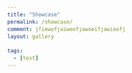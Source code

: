 ```yaml
---
title: "Showcase"
permalink: /showcase/
comment: jfiewofjaiweofjawoeifjawieofj
layout: gallery

tags:
  - [test]
---
```


<html lang="{{ site.locale | slice: 0,2 | default: "en" }}" class="no-js">
<head>
    <style>
        .gallery {
            display: flex;
            flex-wrap: wrap;
            justify-content: space-around;
        }

        .gallery-item {
            position: relative;
            margin: 10px;
            overflow: hidden;
            width: 300px;
            height: 200px;
        }

        .gallery-item img {
            width: 100%;
            height: 100%;
            object-fit: cover;
        }

        .gallery-item .hover-button {
            position: absolute;
            top: 50%;
            left: 50%;
            transform: translate(-50%, -50%);
            background-color: rgba(255,255,255, 0.9);
            color: #FF0000;
            padding: 10px 20px;
            border: none;
            cursor: pointer;
            opacity: 0;
            transition: opacity 0.3s ease-in-out;
            text-decoration: none;
        }

        .gallery-item .title {
            position: absolute;
            bottom: 0;
            left: 0;
            width: 100%;
            background-color: rgba(0, 0, 0, 0.5);
            color: #fff;
            padding: 5px 10px;
        }


        .gallery-item:hover .hover-button {
            opacity: 1;
        }
    </style>
    </head>

<body>
   <div class="gallery">
        <div class="gallery-item">
            <img src='/assets/images/demo/jukebox.png' >
            <a href="https://onejae.github.io/demo/jukebox" class="hover-button" target='_blank'>Open</a>
            <div class="title">Jukebox(Three.js + React.js)</div>
        </div>
        <div class="gallery-item">
            <img src='/assets/images/demo/rustetris.jpg' >
            <a href="https://github.com/onejae/rust-tetris" class="hover-button" target='_blank'>Open</a>
            <div class="title">Tetris written in Rust(Rust)</div>
        </div> 
        <div class="gallery-item">
            <img src='/assets/images/demo/oraksil.png' >
            <a href="https://github.com/onejae/oraksil" class="hover-button" target='_blank'>Open</a>
            <div class="title">Game Streaming(k8s, C++, Go)</div>
        </div> 
        <div class="gallery-item">
            <img src='/assets/images/demo/keymetronome.png' >
            <a href="https://yesjamstudio.com/" class="hover-button" target='_blank'>Open</a>
            <div class="title">Metronome(React Native)</div>
        </div>
        <div class="gallery-item">
            <img src='/assets/images/demo/cctube-web.png' >
            <a href="https://englishtube.netlify.app/" class="hover-button" target='_blank'>Open</a>
            <div class="title">CC Tube Web(SvelteKit)</div>
        </div>
        <div class="gallery-item">
            <img src='/assets/images/demo/cctube-app.png' >
            <a href="https://play.google.com/store/apps/details?id=com.yesjamstudio.cctube&pli=1" class="hover-button" target='_blank'>Open</a>
            <div class="title">CC Tube App(React Native)</div>
        </div>
      </div>

</body>
</html>

